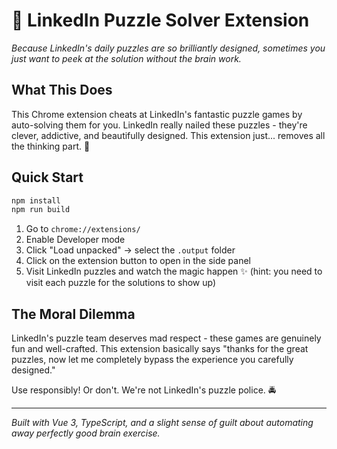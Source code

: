 # 🧩 LinkedIn Puzzle Solver Extension

*Because LinkedIn's daily puzzles are so brilliantly designed, sometimes you just want to peek at the solution without the brain work.*

## What This Does

This Chrome extension cheats at LinkedIn's fantastic puzzle games by auto-solving them for you. LinkedIn really nailed these puzzles - they're clever, addictive, and beautifully designed. This extension just... removes all the thinking part. 🤖

## Quick Start

```bash
npm install
npm run build
```

1. Go to `chrome://extensions/`
2. Enable Developer mode
3. Click "Load unpacked" → select the `.output` folder
4. Click on the extension button to open in the side panel
5. Visit LinkedIn puzzles and watch the magic happen ✨ (hint: you need to visit each puzzle for the solutions to show up)

## The Moral Dilemma

LinkedIn's puzzle team deserves mad respect - these games are genuinely fun and well-crafted. This extension basically says "thanks for the great puzzles, now let me completely bypass the experience you carefully designed."

Use responsibly! Or don't. We're not LinkedIn's puzzle police. 🚔

---

*Built with Vue 3, TypeScript, and a slight sense of guilt about automating away perfectly good brain exercise.*
